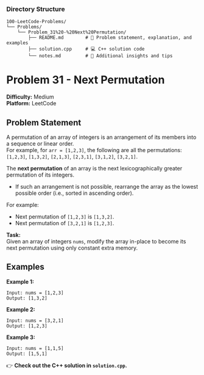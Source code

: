 ### **Directory Structure**

```
100-LeetCode-Problems/
└── Problems/
    └── Problem_31%20-%20Next%20Permutation/
        ├── README.md        # 📄 Problem statement, explanation, and examples
        ├── solution.cpp     # 💻 C++ solution code
        └── notes.md         # 📝 Additional insights and tips
```

# Problem 31 - Next Permutation

**Difficulty:** Medium  
**Platform:** LeetCode

## Problem Statement

A permutation of an array of integers is an arrangement of its members into a sequence or linear order.  
For example, for `arr = [1,2,3]`, the following are all the permutations:  
`[1,2,3]`, `[1,3,2]`, `[2,1,3]`, `[2,3,1]`, `[3,1,2]`, `[3,2,1]`.

The **next permutation** of an array is the next lexicographically greater permutation of its integers.  
- If such an arrangement is not possible, rearrange the array as the lowest possible order (i.e., sorted in ascending order).

For example:  
- Next permutation of `[1,2,3]` is `[1,3,2]`.  
- Next permutation of `[3,2,1]` is `[1,2,3]`.

**Task:**  
Given an array of integers `nums`, modify the array in-place to become its next permutation using only constant extra memory.

## Examples

**Example 1:**  
```
Input: nums = [1,2,3]
Output: [1,3,2]
```

**Example 2:**  
```
Input: nums = [3,2,1]
Output: [1,2,3]
```

**Example 3:**  
```
Input: nums = [1,1,5]
Output: [1,5,1]
```

👉 **Check out the C++ solution in `solution.cpp`.**
